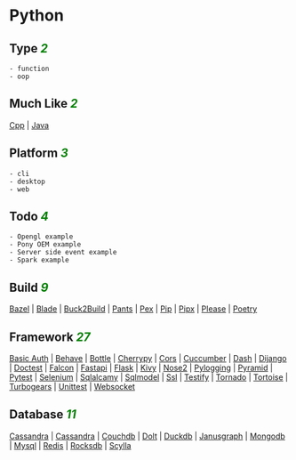 # Python

## Type <i style='color:green;'>2</i>
	- function
	- oop
## Much Like <i style='color:green;'>2</i>
[Cpp](CPP.md) | [Java](JAVA.md)
## Platform <i style='color:green;'>3</i>
	- cli
	- desktop
	- web
## Todo <i style='color:green;'>4</i>
	- Opengl example
	- Pony OEM example
	- Server side event example
	- Spark example
## Build <i style='color:green;'>9</i>
[Bazel](https://github.com/bearddan2000?tab=repositories&q=python+bazel&type=&language=&sort=) | [Blade](https://github.com/bearddan2000?tab=repositories&q=python+blade&type=&language=&sort=) | [Buck2Build](https://github.com/bearddan2000?tab=repositories&q=python+buck2build&type=&language=&sort=) | [Pants](https://github.com/bearddan2000?tab=repositories&q=python+pants&type=&language=&sort=) | [Pex](https://github.com/bearddan2000?tab=repositories&q=python+pex&type=&language=&sort=) | [Pip](https://github.com/bearddan2000?tab=repositories&q=python+pip&type=&language=&sort=) | [Pipx](https://github.com/bearddan2000?tab=repositories&q=python+pipx&type=&language=&sort=) | [Please](https://github.com/bearddan2000?tab=repositories&q=python+please&type=&language=&sort=) | [Poetry](https://github.com/bearddan2000?tab=repositories&q=python+poetry&type=&language=&sort=)
## Framework <i style='color:green;'>27</i>
[Basic Auth](https://github.com/bearddan2000?tab=repositories&q=python+basic%20auth&type=&language=&sort=) | [Behave](https://github.com/bearddan2000?tab=repositories&q=python+behave&type=&language=&sort=) | [Bottle](https://github.com/bearddan2000?tab=repositories&q=python+bottle&type=&language=&sort=) | [Cherrypy](https://github.com/bearddan2000?tab=repositories&q=python+cherrypy&type=&language=&sort=) | [Cors](https://github.com/bearddan2000?tab=repositories&q=python+cors&type=&language=&sort=) | [Cuccumber](https://github.com/bearddan2000?tab=repositories&q=python+cuccumber&type=&language=&sort=) | [Dash](https://github.com/bearddan2000?tab=repositories&q=python+dash&type=&language=&sort=) | [Dijango](https://github.com/bearddan2000?tab=repositories&q=python+dijango&type=&language=&sort=) | [Doctest](https://github.com/bearddan2000?tab=repositories&q=python+doctest&type=&language=&sort=) | [Falcon](https://github.com/bearddan2000?tab=repositories&q=python+falcon&type=&language=&sort=) | [Fastapi](https://github.com/bearddan2000?tab=repositories&q=python+fastapi&type=&language=&sort=) | [Flask](https://github.com/bearddan2000?tab=repositories&q=python+flask&type=&language=&sort=) | [Kivy](https://github.com/bearddan2000?tab=repositories&q=python+kivy&type=&language=&sort=) | [Nose2](https://github.com/bearddan2000?tab=repositories&q=python+nose2&type=&language=&sort=) | [Pylogging](https://github.com/bearddan2000?tab=repositories&q=python+pylogging&type=&language=&sort=) | [Pyramid](https://github.com/bearddan2000?tab=repositories&q=python+pyramid&type=&language=&sort=) | [Pytest](https://github.com/bearddan2000?tab=repositories&q=python+pytest&type=&language=&sort=) | [Selenium](https://github.com/bearddan2000?tab=repositories&q=python+selenium&type=&language=&sort=) | [Sqlalcamy](https://github.com/bearddan2000?tab=repositories&q=python+sqlalcamy&type=&language=&sort=) | [Sqlmodel](https://github.com/bearddan2000?tab=repositories&q=python+sqlmodel&type=&language=&sort=) | [Ssl](https://github.com/bearddan2000?tab=repositories&q=python+ssl&type=&language=&sort=) | [Testify](https://github.com/bearddan2000?tab=repositories&q=python+testify&type=&language=&sort=) | [Tornado](https://github.com/bearddan2000?tab=repositories&q=python+tornado&type=&language=&sort=) | [Tortoise](https://github.com/bearddan2000?tab=repositories&q=python+tortoise&type=&language=&sort=) | [Turbogears](https://github.com/bearddan2000?tab=repositories&q=python+turbogears&type=&language=&sort=) | [Unittest](https://github.com/bearddan2000?tab=repositories&q=python+unittest&type=&language=&sort=) | [Websocket](https://github.com/bearddan2000?tab=repositories&q=python+websocket&type=&language=&sort=)
## Database <i style='color:green;'>11</i>
[Cassandra](https://github.com/bearddan2000?tab=repositories&q=python+cassandra&type=&language=&sort=) | [Cassandra](https://github.com/bearddan2000?tab=repositories&q=python+cassandra&type=&language=&sort=) | [Couchdb](https://github.com/bearddan2000?tab=repositories&q=python+couchdb&type=&language=&sort=) | [Dolt](https://github.com/bearddan2000?tab=repositories&q=python+dolt&type=&language=&sort=) | [Duckdb](https://github.com/bearddan2000?tab=repositories&q=python+duckdb&type=&language=&sort=) | [Janusgraph](https://github.com/bearddan2000?tab=repositories&q=python+janusgraph&type=&language=&sort=) | [Mongodb](https://github.com/bearddan2000?tab=repositories&q=python+mongodb&type=&language=&sort=) | [Mysql](https://github.com/bearddan2000?tab=repositories&q=python+mysql&type=&language=&sort=) | [Redis](https://github.com/bearddan2000?tab=repositories&q=python+redis&type=&language=&sort=) | [Rocksdb](https://github.com/bearddan2000?tab=repositories&q=python+rocksdb&type=&language=&sort=) | [Scylla](https://github.com/bearddan2000?tab=repositories&q=python+scylla&type=&language=&sort=)